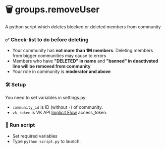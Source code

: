 # 🗑️ groups.removeUser
A python script which deletes blocked or deleted members from community

### ✅ Check-list to do before deleting
* Your community has **not more than 1M members**. Deleting members from bigger communities may cause to errors
* Members who have **"DELETED" in name** and **"banned" in deactivated line will be removed from community**
* Your role in community is **moderator and above** 

### 🛠 Setup
You need to set variables in settings.py:
* `community_id` is ID (without `-`) of community.
* `vk_token` is VK API [Implicit Flow][0] access_token.


### 🔌 Run script
* Set required variables
* Type `python script.py` to launch.


[0]: https://vk.com/dev/implicit_flow_user?f=3.%20Receiving%20access_token "Implicit Flow for User Access Token"
